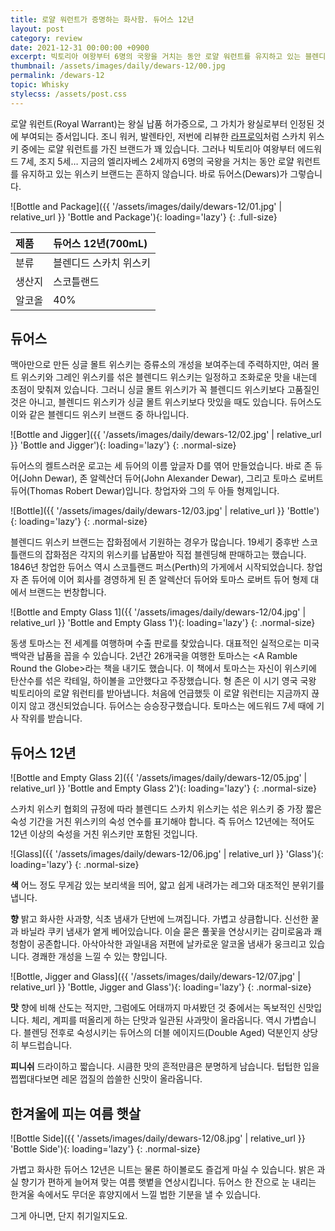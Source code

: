 ```yaml
---
title: 로얄 워런트가 증명하는 화사함. 듀어스 12년
layout: post
category: review
date: 2021-12-31 00:00:00 +0900
excerpt: 빅토리아 여왕부터 6명의 국왕을 거치는 동안 로얄 워런트를 유지하고 있는 블렌디드 위스키, 듀어스 12년의 화사한 매력을 알아봅니다.
thumbnail: /assets/images/daily/dewars-12/00.jpg
permalink: /dewars-12
topic: Whisky
stylecss: /assets/post.css
---
```


로얄 워런트(Royal Warrant)는 왕실 납품 허가증으로, 그 가치가 왕실로부터 인정된 것에 부여되는 증서입니다. 조니 워커, 발렌타인, 저번에 리뷰한 <a title='매거진 입맛 - 사랑하거나 싫어하거나, 피트의 마술적 매력. 라프로익 10년' href='/laphroaig-10' target='_blank' rel='noopener'>라프로익</a>처럼 스카치 위스키 중에는 로얄 워런트를 가진 브랜드가 꽤 있습니다. 그러나 빅토리아 여왕부터 에드워드 7세, 조지 5세… 지금의 엘리자베스 2세까지 6명의 국왕을 거치는 동안 로얄 워런트를 유지하고 있는 위스키 브랜드는 흔하지 않습니다. 바로 듀어스(Dewars)가 그렇습니다.

![Bottle and Package]({{ '/assets/images/daily/dewars-12/01.jpg' | relative_url }} 'Bottle and Package'){: loading='lazy'}
{: .full-size}

|제품|듀어스 12년(700mL)|
|:---|:---|
|분류|블렌디드 스카치 위스키|
|생산지|스코틀랜드|
|알코올|40%|

## 듀어스

맥아만으로 만든 싱글 몰트 위스키는 증류소의 개성을 보여주는데 주력하지만, 여러 몰트 위스키와 그레인 위스키를 섞은 블렌디드 위스키는 일정하고 조화로운 맛을 내는데 초점이 맞춰져 있습니다. 그러니 싱글 몰트 위스키가 꼭 블렌디드 위스키보다 고품질인 것은 아니고, 블렌디드 위스키가 싱글 몰트 위스키보다 맛있을 때도 있습니다. 듀어스도 이와 같은 블렌디드 위스키 브랜드 중 하나입니다.

![Bottle and Jigger]({{ '/assets/images/daily/dewars-12/02.jpg' | relative_url }} 'Bottle and Jigger'){: loading='lazy'}
{: .normal-size}

듀어스의 켈트스러운 로고는 세 듀어의 이름 앞글자 D를 엮어 만들었습니다. 바로 존 듀어(John Dewar), 존 알렉산더 듀어(John Alexander Dewar), 그리고 토마스 로버트 듀어(Thomas Robert Dewar)입니다. 창업자와 그의 두 아들 형제입니다.

![Bottle]({{ '/assets/images/daily/dewars-12/03.jpg' | relative_url }} 'Bottle'){: loading='lazy'}
{: .normal-size}

블렌디드 위스키 브랜드는 잡화점에서 기원하는 경우가 많습니다. 19세기 중후반 스코틀랜드의 잡화점은 각지의 위스키를 납품받아 직접 블렌딩해 판매하고는 했습니다. 1846년 창업한 듀어스 역시 스코틀랜드 퍼스(Perth)의 가게에서 시작되었습니다. 창업자 존 듀어에 이어 회사를 경영하게 된 존 알렉산더 듀어와 토마스 로버트 듀어 형제 대에서 브랜드는 번창합니다.

![Bottle and Empty Glass 1]({{ '/assets/images/daily/dewars-12/04.jpg' | relative_url }} 'Bottle and Empty Glass 1'){: loading='lazy'}
{: .normal-size}

동생 토마스는 전 세계를 여행하며 수출 판로를 찾았습니다. 대표적인 실적으로는 미국 백악관 납품을 꼽을 수 있습니다. 2년간 26개국을 여행한 토마스는 &lt;A Ramble Round the Globe&gt;라는 책을 내기도 했습니다. 이 책에서 토마스는 자신이 위스키에 탄산수를 섞은 칵테일, 하이볼을 고안했다고 주장했습니다. 형 존은 이 시기 영국 국왕 빅토리아의 로얄 워런티를 받아냅니다. 처음에 언급했듯 이 로얄 워런티는 지금까지 끊이지 않고 갱신되었습니다. 듀어스는 승승장구했습니다. 토마스는 에드워드 7세 때에 기사 작위를 받습니다.

## 듀어스 12년

![Bottle and Empty Glass 2]({{ '/assets/images/daily/dewars-12/05.jpg' | relative_url }} 'Bottle and Empty Glass 2'){: loading='lazy'}
{: .normal-size}

스카치 위스키 협회의 규정에 따라 블렌디드 스카치 위스키는 섞은 위스키 중 가장 짧은 숙성 기간을 거친 위스키의 숙성 연수를 표기해야 합니다. 즉 듀어스 12년에는 적어도 12년 이상의 숙성을 거친 위스키만 포함된 것입니다.

![Glass]({{ '/assets/images/daily/dewars-12/06.jpg' | relative_url }} 'Glass'){: loading='lazy'}
{: .normal-size}

**색** 어느 정도 무게감 있는 보리색을 띄어, 얇고 쉽게 내려가는 레그와 대조적인 분위기를 냅니다.

**향** 밝고 화사한 사과향, 식초 냄새가 단번에 느껴집니다. 가볍고 상큼합니다. 신선한 꿀과 바닐라 쿠키 냄새가 옅게 베어있습니다. 이슬 묻은 풀꽃을 연상시키는 감미로움과 쾌청함이 공존합니다. 아삭아삭한 과일내음 저편에 날카로운 알코올 냄새가 웅크리고 있습니다. 경쾌한 개성을 느낄 수 있는 향입니다.

![Bottle, Jigger and Glass]({{ '/assets/images/daily/dewars-12/07.jpg' | relative_url }} 'Bottle, Jigger and Glass'){: loading='lazy'}
{: .normal-size}

**맛** 향에 비해 산도는 적지만, 그럼에도 어태까지 마셔봤던 것 중에서는 독보적인 신맛입니다. 체리, 계피를 떠올리게 하는 단맛과 일관된 사과맛이 올라옵니다. 역시 가볍습니다. 블렌딩 전후로 숙성시키는 듀어스의 더블 에이지드(Double Aged) 덕분인지 상당히 부드럽습니다.

**피니쉬** 드라이하고 짧습니다. 시큼한 맛의 흔적만큼은 분명하게 남습니다. 텁텁한 입을 쩝쩝대다보면 레몬 껍질의 씁쓸한 신맛이 올라옵니다.

## 한겨울에 피는 여름 햇살

![Bottle Side]({{ '/assets/images/daily/dewars-12/08.jpg' | relative_url }} 'Bottle Side'){: loading='lazy'}
{: .normal-size}

가볍고 화사한 듀어스 12년은 니트는 물론 하이볼로도 즐겁게 마실 수 있습니다. 밝은 과실 향기가 편하게 늘어져 맞는 여름 햇볕을 연상시킵니다. 듀어스 한 잔으로 눈 내리는 한겨울 속에서도 무더운 휴양지에서 느낄 법한 기분을 낼 수 있습니다.

그게 아니면, 단지 취기일지도요.
